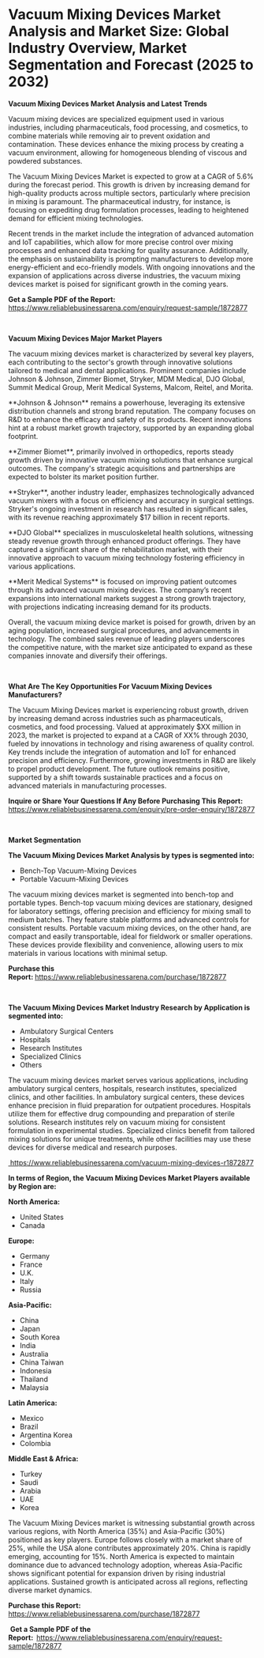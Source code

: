 <p><h1>Vacuum Mixing Devices Market Analysis and Market Size: Global Industry Overview, Market Segmentation and Forecast (2025 to 2032)</h1></p><p><strong>Vacuum Mixing Devices Market Analysis and Latest Trends</strong></p>
<p><p>Vacuum mixing devices are specialized equipment used in various industries, including pharmaceuticals, food processing, and cosmetics, to combine materials while removing air to prevent oxidation and contamination. These devices enhance the mixing process by creating a vacuum environment, allowing for homogeneous blending of viscous and powdered substances.</p><p>The Vacuum Mixing Devices Market is expected to grow at a CAGR of 5.6% during the forecast period. This growth is driven by increasing demand for high-quality products across multiple sectors, particularly where precision in mixing is paramount. The pharmaceutical industry, for instance, is focusing on expediting drug formulation processes, leading to heightened demand for efficient mixing technologies.</p><p>Recent trends in the market include the integration of advanced automation and IoT capabilities, which allow for more precise control over mixing processes and enhanced data tracking for quality assurance. Additionally, the emphasis on sustainability is prompting manufacturers to develop more energy-efficient and eco-friendly models. With ongoing innovations and the expansion of applications across diverse industries, the vacuum mixing devices market is poised for significant growth in the coming years.</p></p>
<p><strong>Get a Sample PDF of the Report:&nbsp;</strong> <a href="https://www.reliablebusinessarena.com/enquiry/request-sample/1872877?utm_campaign=2396&utm_medium=2&utm_source=Github&utm_content=ia&utm_term=13042025&utm_id=vacuum-mixing-devices">https://www.reliablebusinessarena.com/enquiry/request-sample/1872877</a></p>
<p>&nbsp;</p>
<p><strong>Vacuum Mixing Devices Major Market Players</strong></p>
<p><p>The vacuum mixing devices market is characterized by several key players, each contributing to the sector's growth through innovative solutions tailored to medical and dental applications. Prominent companies include Johnson & Johnson, Zimmer Biomet, Stryker, MDM Medical, DJO Global, Summit Medical Group, Merit Medical Systems, Malcom, Reitel, and Morita.</p><p>**Johnson & Johnson** remains a powerhouse, leveraging its extensive distribution channels and strong brand reputation. The company focuses on R&D to enhance the efficacy and safety of its products. Recent innovations hint at a robust market growth trajectory, supported by an expanding global footprint.</p><p>**Zimmer Biomet**, primarily involved in orthopedics, reports steady growth driven by innovative vacuum mixing solutions that enhance surgical outcomes. The company's strategic acquisitions and partnerships are expected to bolster its market position further.</p><p>**Stryker**, another industry leader, emphasizes technologically advanced vacuum mixers with a focus on efficiency and accuracy in surgical settings. Stryker's ongoing investment in research has resulted in significant sales, with its revenue reaching approximately $17 billion in recent reports.</p><p>**DJO Global** specializes in musculoskeletal health solutions, witnessing steady revenue growth through enhanced product offerings. They have captured a significant share of the rehabilitation market, with their innovative approach to vacuum mixing technology fostering efficiency in various applications.</p><p>**Merit Medical Systems** is focused on improving patient outcomes through its advanced vacuum mixing devices. The company’s recent expansions into international markets suggest a strong growth trajectory, with projections indicating increasing demand for its products.</p><p>Overall, the vacuum mixing device market is poised for growth, driven by an aging population, increased surgical procedures, and advancements in technology. The combined sales revenue of leading players underscores the competitive nature, with the market size anticipated to expand as these companies innovate and diversify their offerings.</p></p>
<p>&nbsp;</p>
<p><strong>What Are The Key Opportunities For Vacuum Mixing Devices Manufacturers?</strong></p>
<p><p>The Vacuum Mixing Devices market is experiencing robust growth, driven by increasing demand across industries such as pharmaceuticals, cosmetics, and food processing. Valued at approximately $XX million in 2023, the market is projected to expand at a CAGR of XX% through 2030, fueled by innovations in technology and rising awareness of quality control. Key trends include the integration of automation and IoT for enhanced precision and efficiency. Furthermore, growing investments in R&D are likely to propel product development. The future outlook remains positive, supported by a shift towards sustainable practices and a focus on advanced materials in manufacturing processes.</p></p>
<p><strong>Inquire or Share Your Questions If Any Before Purchasing This Report:</strong> <a href="https://www.reliablebusinessarena.com/enquiry/pre-order-enquiry/1872877?utm_campaign=2396&utm_medium=2&utm_source=Github&utm_content=ia&utm_term=13042025&utm_id=vacuum-mixing-devices">https://www.reliablebusinessarena.com/enquiry/pre-order-enquiry/1872877</a></p>
<p>&nbsp;</p>
<p><strong>Market Segmentation</strong></p>
<p><strong>The Vacuum Mixing Devices Market Analysis by types is segmented into:</strong></p>
<p><ul><li>Bench-Top Vacuum-Mixing Devices</li><li>Portable Vacuum-Mixing Devices</li></ul></p>
<p><p>The vacuum mixing devices market is segmented into bench-top and portable types. Bench-top vacuum mixing devices are stationary, designed for laboratory settings, offering precision and efficiency for mixing small to medium batches. They feature stable platforms and advanced controls for consistent results. Portable vacuum mixing devices, on the other hand, are compact and easily transportable, ideal for fieldwork or smaller operations. These devices provide flexibility and convenience, allowing users to mix materials in various locations with minimal setup.</p></p>
<p><strong>Purchase this Report:&nbsp;</strong><a href="https://www.reliablebusinessarena.com/purchase/1872877?utm_campaign=2396&utm_medium=2&utm_source=Github&utm_content=ia&utm_term=13042025&utm_id=vacuum-mixing-devices">https://www.reliablebusinessarena.com/purchase/1872877</a></p>
<p>&nbsp;</p>
<p><strong>The Vacuum Mixing Devices Market Industry Research by Application is segmented into:</strong></p>
<p><ul><li>Ambulatory Surgical Centers</li><li>Hospitals</li><li>Research Institutes</li><li>Specialized Clinics</li><li>Others</li></ul></p>
<p><p>The vacuum mixing devices market serves various applications, including ambulatory surgical centers, hospitals, research institutes, specialized clinics, and other facilities. In ambulatory surgical centers, these devices enhance precision in fluid preparation for outpatient procedures. Hospitals utilize them for effective drug compounding and preparation of sterile solutions. Research institutes rely on vacuum mixing for consistent formulation in experimental studies. Specialized clinics benefit from tailored mixing solutions for unique treatments, while other facilities may use these devices for diverse medical and research purposes.</p></p>
<p><a href="https://www.reliablebusinessarena.com/vacuum-mixing-devices-r1872877?utm_campaign=2396&utm_medium=2&utm_source=Github&utm_content=ia&utm_term=13042025&utm_id=vacuum-mixing-devices">&nbsp;https://www.reliablebusinessarena.com/vacuum-mixing-devices-r1872877</a></p>
<p><strong>In terms of Region, the Vacuum Mixing Devices Market Players available by Region are:</strong></p>
<p>
    <p> <strong> North America: </strong>
        <ul>
            <li>United States</li>
            <li>Canada</li>
        </ul>
        </p> 
    <p> <strong> Europe: </strong>
        <ul>
            <li>Germany</li>
            <li>France</li>
            <li>U.K.</li>
            <li>Italy</li>
            <li>Russia</li>
        </ul>
        </p> 
    <p> <strong> Asia-Pacific: </strong>
        <ul>
            <li>China</li>
            <li>Japan</li>
            <li>South Korea</li>
            <li>India</li>
            <li>Australia</li>
            <li>China Taiwan</li>
            <li>Indonesia</li>
            <li>Thailand</li>
            <li>Malaysia</li>
        </ul>
        </p> 
    <p> <strong> Latin America: </strong>
        <ul>
            <li>Mexico</li>
            <li>Brazil</li>
            <li>Argentina Korea</li>
            <li>Colombia</li>
        </ul>
        </p> 
    <p> <strong> Middle East & Africa: </strong>
        <ul>
            <li>Turkey</li>
            <li>Saudi</li>
            <li>Arabia</li>
            <li>UAE</li>
            <li>Korea</li>
        </ul>
    </p>
    </p>
<p><p>The Vacuum Mixing Devices market is witnessing substantial growth across various regions, with North America (35%) and Asia-Pacific (30%) positioned as key players. Europe follows closely with a market share of 25%, while the USA alone contributes approximately 20%. China is rapidly emerging, accounting for 15%. North America is expected to maintain dominance due to advanced technology adoption, whereas Asia-Pacific shows significant potential for expansion driven by rising industrial applications. Sustained growth is anticipated across all regions, reflecting diverse market dynamics.</p></p>
<p><strong>Purchase this Report: </strong><a href="https://www.reliablebusinessarena.com/purchase/1872877?utm_campaign=2396&utm_medium=2&utm_source=Github&utm_content=ia&utm_term=13042025&utm_id=vacuum-mixing-devices">https://www.reliablebusinessarena.com/purchase/1872877</a></p>
<p>&nbsp;<strong>Get a Sample PDF of the Report:&nbsp;&nbsp;</strong><a href="https://www.reliablebusinessarena.com/enquiry/request-sample/1872877?utm_campaign=2396&utm_medium=2&utm_source=Github&utm_content=ia&utm_term=13042025&utm_id=vacuum-mixing-devices">https://www.reliablebusinessarena.com/enquiry/request-sample/1872877</a></p>
<p><strong></strong></p>
<p><p></p><p></p><p></p></p>